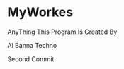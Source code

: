 # MyWorkes
AnyThing
This Program Is Created By
<p style="color:darkorang">Al Banna Techno</p>
Second Commit
